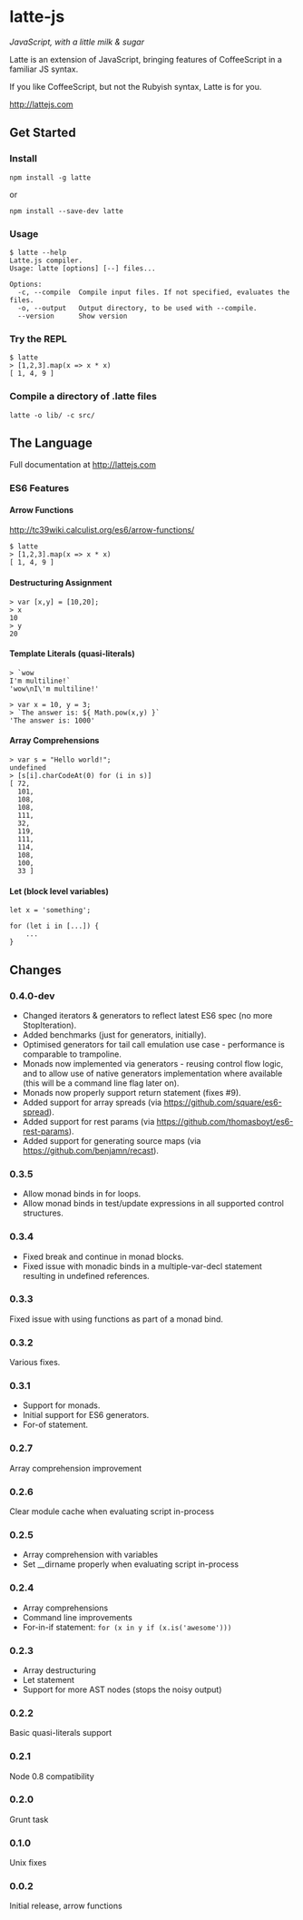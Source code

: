# latte-js

*JavaScript, with a little milk &amp; sugar*

Latte is an extension of JavaScript, bringing features of CoffeeScript in a familiar JS syntax.

If you like CoffeeScript, but not the Rubyish syntax, Latte is for you.

http://lattejs.com

## Get Started
### Install
```
npm install -g latte
```
or
```
npm install --save-dev latte
```

### Usage
```
$ latte --help
Latte.js compiler.
Usage: latte [options] [--] files...

Options:
  -c, --compile  Compile input files. If not specified, evaluates the files.
  -o, --output   Output directory, to be used with --compile.
  --version      Show version
```

### Try the REPL
```
$ latte
> [1,2,3].map(x => x * x)
[ 1, 4, 9 ]
```

### Compile a directory of .latte files
```
latte -o lib/ -c src/
```

## The Language

Full documentation at http://lattejs.com

### ES6 Features

#### Arrow Functions

http://tc39wiki.calculist.org/es6/arrow-functions/

```
$ latte
> [1,2,3].map(x => x * x)
[ 1, 4, 9 ]
```

#### Destructuring Assignment
```
> var [x,y] = [10,20];
> x
10
> y
20
```

#### Template Literals (quasi-literals)
```
> `wow
I'm multiline!`
'wow\nI\'m multiline!'
```

```
> var x = 10, y = 3;
> `The answer is: ${ Math.pow(x,y) }`
'The answer is: 1000'
```

#### Array Comprehensions
```
> var s = "Hello world!";
undefined
> [s[i].charCodeAt(0) for (i in s)]
[ 72,
  101,
  108,
  108,
  111,
  32,
  119,
  111,
  114,
  108,
  100,
  33 ]
```

#### Let (block level variables)
```
let x = 'something';
```

```
for (let i in [...]) {
	...
}
```



## Changes

### 0.4.0-dev
- Changed iterators & generators to reflect latest ES6 spec (no more StopIteration).
- Added benchmarks (just for generators, initially).
- Optimised generators for tail call emulation use case - performance is comparable to trampoline.
- Monads now implemented via generators - reusing control flow logic, and to allow use of native
  generators implementation where available (this will be a command line flag later on).
- Monads now properly support return statement (fixes #9).
- Added support for array spreads (via https://github.com/square/es6-spread).
- Added support for rest params (via https://github.com/thomasboyt/es6-rest-params).
- Added support for generating source maps (via https://github.com/benjamn/recast).

### 0.3.5
- Allow monad binds in for loops.
- Allow monad binds in test/update expressions in all supported control structures.

### 0.3.4
- Fixed break and continue in monad blocks.
- Fixed issue with monadic binds in a multiple-var-decl statement resulting in undefined references.

### 0.3.3
Fixed issue with using functions as part of a monad bind.

### 0.3.2
Various fixes.

### 0.3.1
- Support for monads.
- Initial support for ES6 generators.
- For-of statement.

### 0.2.7
Array comprehension improvement

### 0.2.6
Clear module cache when evaluating script in-process

### 0.2.5
- Array comprehension with variables
- Set __dirname properly when evaluating script in-process

### 0.2.4
- Array comprehensions
- Command line improvements
- For-in-if statement: `for (x in y if (x.is('awesome')))`

### 0.2.3
- Array destructuring
- Let statement
- Support for more AST nodes (stops the noisy output)

### 0.2.2
Basic quasi-literals support

### 0.2.1
Node 0.8 compatibility

### 0.2.0
Grunt task

### 0.1.0
Unix fixes

### 0.0.2
Initial release, arrow functions
